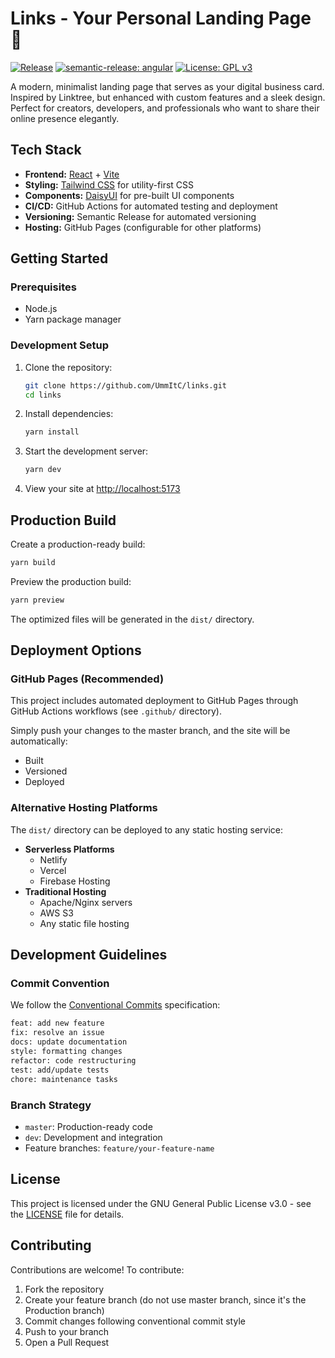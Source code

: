 # Links - Your Personal Landing Page :link:

[![Release](https://github.com/UmmItC/Links/actions/workflows/semantic-release.yml/badge.svg)](https://github.com/UmmItC/Links/actions/workflows/semantic-release.yml)
[![semantic-release: angular](https://img.shields.io/badge/semantic--release-angular-e10079?logo=semantic-release)](https://github.com/semantic-release/semantic-release)
[![License: GPL v3](https://img.shields.io/badge/License-GPLv3-blue.svg)](https://www.gnu.org/licenses/gpl-3.0)

A modern, minimalist landing page that serves as your digital business card. Inspired by Linktree, but enhanced with custom features and a sleek design. Perfect for creators, developers, and professionals who want to share their online presence elegantly.

## Tech Stack

- **Frontend:** [React](https://reactjs.org/) + [Vite](https://vitejs.dev/)
- **Styling:** [Tailwind CSS](https://tailwindcss.com/) for utility-first CSS
- **Components:** [DaisyUI](https://daisyui.com/) for pre-built UI components
- **CI/CD:** GitHub Actions for automated testing and deployment
- **Versioning:** Semantic Release for automated versioning
- **Hosting:** GitHub Pages (configurable for other platforms)

## Getting Started

### Prerequisites

- Node.js
- Yarn package manager

### Development Setup

1. Clone the repository:
   ```bash
   git clone https://github.com/UmmItC/links.git
   cd links
   ```

2. Install dependencies:
   ```bash
   yarn install
   ```

3. Start the development server:
   ```bash
   yarn dev
   ```

4. View your site at [http://localhost:5173](http://localhost:5173)

## Production Build

Create a production-ready build:
```bash
yarn build
```

Preview the production build:
```bash
yarn preview
```

The optimized files will be generated in the `dist/` directory.

## Deployment Options

### GitHub Pages (Recommended)
This project includes automated deployment to GitHub Pages through GitHub Actions workflows (see `.github/` directory).

Simply push your changes to the master branch, and the site will be automatically:
- Built
- Versioned
- Deployed

### Alternative Hosting Platforms

The `dist/` directory can be deployed to any static hosting service:

- **Serverless Platforms**
  - Netlify
  - Vercel
  - Firebase Hosting
- **Traditional Hosting**
  - Apache/Nginx servers
  - AWS S3
  - Any static file hosting

## Development Guidelines

### Commit Convention
We follow the [Conventional Commits](https://www.conventionalcommits.org/) specification:

```bash
feat: add new feature
fix: resolve an issue
docs: update documentation
style: formatting changes
refactor: code restructuring
test: add/update tests
chore: maintenance tasks
```

### Branch Strategy
- `master`: Production-ready code
- `dev`: Development and integration
- Feature branches: `feature/your-feature-name`

## License

This project is licensed under the GNU General Public License v3.0 - see the [LICENSE](./LICENSE) file for details.

## Contributing

Contributions are welcome! To contribute:

1. Fork the repository
2. Create your feature branch (do not use master branch, since it's the Production branch)
3. Commit changes following conventional commit style
4. Push to your branch
5. Open a Pull Request